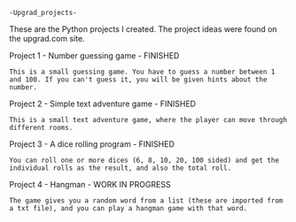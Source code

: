 	-Upgrad_projects-
These are the Python projects I created. The project ideas were found on the upgrad.com site.

Project 1 - Number guessing game - FINISHED

	This is a small guessing game. You have to guess a number between 1 and 100. If you can't guess it, you will be given hints about the number.

Project 2 - Simple text adventure game - FINISHED

	This is a small text adventure game, where the player can move through different rooms.

Project 3 - A dice rolling program - FINISHED

	You can roll one or more dices (6, 8, 10, 20, 100 sided) and get the individual rolls as the result, and also the total roll. 

Project 4 - Hangman - WORK IN PROGRESS

	The game gives you a random word from a list (these are imported from a txt file), and you can play a hangman game with that word.